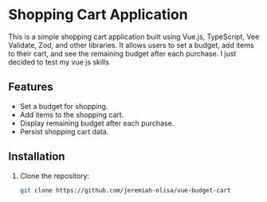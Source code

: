 # Shopping Cart Application

This is a simple shopping cart application built using Vue.js, TypeScript, Vee Validate, Zod, and other libraries. It allows users to set a budget, add items to their cart, and see the remaining budget after each purchase. I just decided to test my vue js skills

## Features

- Set a budget for shopping.
- Add items to the shopping cart.
- Display remaining budget after each purchase.
- Persist shopping cart data.

## Installation

1. Clone the repository:

   ```bash
   git clone https://github.com/jeremiah-olisa/vue-budget-cart
